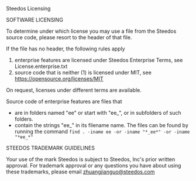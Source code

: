 Steedos Licensing

SOFTWARE LICENSING

To determine under which license you may use a file from the Steedos source code,
please resort to the header of that file.

If the file has no header, the following rules apply
1. enterprise features are licensed under Steedos Enterprise Terms, see License.enterprise.txt
2. source code that is neither (1) is licensed under MIT, see https://opensource.org/licenses/MIT

On request, licenses under different terms are available.

Source code of enterprise features are files that
* are in folders named "ee" or start with "ee_", or in subfolders of such folders.
* contain the strings "ee_" in its filename name.
The files can be found by running the command `find . -iname ee -or -iname "*_ee*" -or -iname "*ee_*"`

STEEDOS TRADEMARK GUIDELINES

Your use of the mark Steedos is subject to Steedos, Inc's prior written approval. For trademark approval or any questions
you have about using these trademarks, please email zhuangjianguo@steedos.com